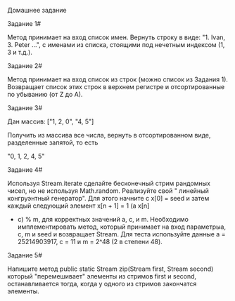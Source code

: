 Домашнее задание

Задание 1#

Метод принимает на вход список имен. Вернуть строку в виде: "1. Ivan, 3. Peter ...", 
с именами из списка, стоящими под
нечетным индексом (1, 3 и т.д.).

Задание 2#

Метод принимает на вход список из строк (можно список из Задания 1). 
Возвращает список этих строк в верхнем регистре и
отсортированные по убыванию (от Z до А).

Задание 3#

Дан массив:
["1, 2, 0", "4, 5"]

Получить из массива все числа, вернуть в отсортированном виде, разделенные запятой, то есть

"0, 1, 2, 4, 5"

Задание 4#

Используя Stream.iterate сделайте бесконечный стрим рандомных чисел, 
но не используя Math.random. Реализуйте свой "
линейный конгруэнтный генератор". Для этого начните с x[0] =
seed и затем каждый следующий элемент x[n + 1] = 1 (a x[n]

+ c) % m, для корректных значений a, c, и m. Необходимо имплементировать метод,
  который принимает на вход параметрыa, c,
  m и seed и возвращает Stream<Long>. Для теста используйте данные a = 25214903917,
  c = 11 и m = 2^48 (2 в степени 48).

Задание 5#

Напишите метод public static <T> Stream<T> zip(Stream<T> first, Stream<T> second)
который "перемешивает" элементы из стримов first и second, останавливается тогда, 
когда у одного из стримов закончатся
элементы.